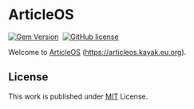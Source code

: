 # ArticleOS

[![Gem Version](https://img.shields.io/gem/)][gem]&nbsp;
[![GitHub license](https://img.shields.io/)][mit]

Welcome to [ArticleOS] (https://articleos.kayak.eu.org).

## License

This work is published under [MIT][mit] License.

[gem]: https://rubygems.org/gems
[articleos]: https://github.com/
[mit]: https://github.com/
